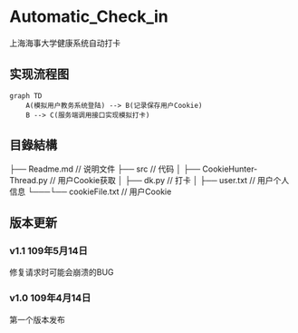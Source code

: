 # Automatic_Check_in
上海海事大学健康系统自动打卡

## 实现流程图
```
graph TD
	A(模拟用户教务系统登陆) --> B(记录保存用户Cookie)
	B --> C(服务端调用接口实现模拟打卡)
```

## 目錄結構
├── Readme.md                   // 说明文件
├── src                         // 代码
│   ├── CookieHunter-Thread.py  // 用户Cookie获取
│   ├── dk.py                   // 打卡
│   ├── user.txt                // 用户个人信息
└───└── cookieFile.txt          // 用户Cookie

## 版本更新

### v1.1 109年5月14日
修复请求时可能会崩溃的BUG

### v1.0 109年4月14日
第一个版本发布
